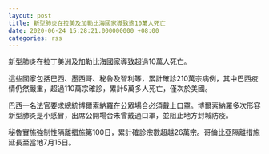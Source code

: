 ```yaml
---
layout: post
title: 新型肺炎在拉美及加勒比海國家導致逾10萬人死亡
date: 2020-06-24 15:28:21.000000000 +08:00
categories: rss
---
```


新型肺炎在拉丁美洲及加勒比海國家導致超過10萬人死亡。

這些國家包括巴西、墨西哥、秘魯及智利等，累計確診210萬宗病例，其中巴西疫情仍然嚴重，超過110萬宗確診，累計5萬多人死亡，僅次於美國。

巴西一名法官要求總統博爾索納羅在公眾場合必須戴上口罩。博爾索納羅多次形容新型肺炎是小感冒，出席公開場合未曾戴過口罩，並阻止地方封城防疫。

秘魯實施強制性隔離措施第100日，累計確診宗數超越26萬宗。哥倫比亞隔離措施延長至當地7月15日。
